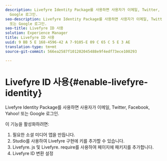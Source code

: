 ```yaml
---
description: Livefyre Identity Package를 사용하면 사용자가 이메일, Twitter, Facebook, Yahoo! 또는
  Google 로그인.
seo-description: Livefyre Identity Package를 사용하면 사용자가 이메일, Twitter, Facebook, Yahoo!
  또는 Google 로그인.
seo-title: Livefyre ID 사용
solution: Experience Manager
title: Livefyre ID 사용
uuid: 9 BB 5 E 168-4596-42 A 7-9105-E 09 C 65 C 5 E 3 AE
translation-type: tm+mt
source-git-commit: 566ea2587f101202045488e9f4edf73ece100293

---
```



# Livefyre ID 사용{#enable-livefyre-identity}

Livefyre Identity Package를 사용하면 사용자가 이메일, Twitter, Facebook, Yahoo! 또는 Google 로그인.

이 기능을 활성화하려면:

1. 필요한 소셜 미디어 앱을 만듭니다.
1. Studio를 사용하여 Livefyre 구현에 키를 추가할 수 있습니다.
1. Livefyre. js 및 Livefyre. require를 사용하여 페이지에 패키지를 추가합니다.
1. Livefyre ID 변환 설정
